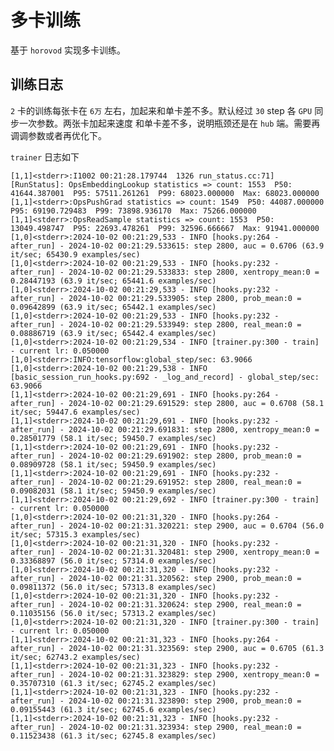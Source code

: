 # 多卡训练

基于 `horovod` 实现多卡训练。

## 训练日志

`2` 卡的训练每张卡在 `6万` 左右，加起来和单卡差不多。默认经过 `30` step 各 `GPU` 同步一次参数。两张卡加起来速度
和单卡差不多，说明瓶颈还是在 `hub` 端。需要再调调参数或者再优化下。

`trainer` 日志如下

    [1,1]<stderr>:I1002 00:21:28.179744  1326 run_status.cc:71] [RunStatus]: OpsEmbeddingLookup statistics => count: 1553  P50: 41644.387001  P95: 57511.261261  P99: 68023.000000  Max: 68023.000000
    [1,1]<stderr>:OpsPushGrad statistics => count: 1549  P50: 44087.000000  P95: 69190.729483  P99: 73898.936170  Max: 75266.000000
    [1,1]<stderr>:OpsReadSample statistics => count: 1553  P50: 13049.498747  P95: 22693.478261  P99: 32596.666667  Max: 91941.000000
    [1,0]<stderr>:2024-10-02 00:21:29,533 - INFO [hooks.py:264 - after_run] - 2024-10-02 00:21:29.533615: step 2800, auc = 0.6706 (63.9 it/sec; 65430.9 examples/sec)
    [1,0]<stderr>:2024-10-02 00:21:29,533 - INFO [hooks.py:232 - after_run] - 2024-10-02 00:21:29.533833: step 2800, xentropy_mean:0 = 0.28447193 (63.9 it/sec; 65441.6 examples/sec)
    [1,0]<stderr>:2024-10-02 00:21:29,533 - INFO [hooks.py:232 - after_run] - 2024-10-02 00:21:29.533905: step 2800, prob_mean:0 = 0.09642899 (63.9 it/sec; 65442.1 examples/sec)
    [1,0]<stderr>:2024-10-02 00:21:29,533 - INFO [hooks.py:232 - after_run] - 2024-10-02 00:21:29.533949: step 2800, real_mean:0 = 0.08886719 (63.9 it/sec; 65442.4 examples/sec)
    [1,0]<stderr>:2024-10-02 00:21:29,534 - INFO [trainer.py:300 - train] - current lr: 0.050000
    [1,0]<stderr>:INFO:tensorflow:global_step/sec: 63.9066
    [1,0]<stderr>:2024-10-02 00:21:29,538 - INFO [basic_session_run_hooks.py:692 - _log_and_record] - global_step/sec: 63.9066
    [1,1]<stderr>:2024-10-02 00:21:29,691 - INFO [hooks.py:264 - after_run] - 2024-10-02 00:21:29.691529: step 2800, auc = 0.6708 (58.1 it/sec; 59447.6 examples/sec)
    [1,1]<stderr>:2024-10-02 00:21:29,691 - INFO [hooks.py:232 - after_run] - 2024-10-02 00:21:29.691831: step 2800, xentropy_mean:0 = 0.28501779 (58.1 it/sec; 59450.7 examples/sec)
    [1,1]<stderr>:2024-10-02 00:21:29,691 - INFO [hooks.py:232 - after_run] - 2024-10-02 00:21:29.691902: step 2800, prob_mean:0 = 0.08909728 (58.1 it/sec; 59450.9 examples/sec)
    [1,1]<stderr>:2024-10-02 00:21:29,691 - INFO [hooks.py:232 - after_run] - 2024-10-02 00:21:29.691952: step 2800, real_mean:0 = 0.09082031 (58.1 it/sec; 59450.9 examples/sec)
    [1,1]<stderr>:2024-10-02 00:21:29,692 - INFO [trainer.py:300 - train] - current lr: 0.050000
    [1,0]<stderr>:2024-10-02 00:21:31,320 - INFO [hooks.py:264 - after_run] - 2024-10-02 00:21:31.320221: step 2900, auc = 0.6704 (56.0 it/sec; 57315.3 examples/sec)
    [1,0]<stderr>:2024-10-02 00:21:31,320 - INFO [hooks.py:232 - after_run] - 2024-10-02 00:21:31.320481: step 2900, xentropy_mean:0 = 0.33368897 (56.0 it/sec; 57314.0 examples/sec)
    [1,0]<stderr>:2024-10-02 00:21:31,320 - INFO [hooks.py:232 - after_run] - 2024-10-02 00:21:31.320562: step 2900, prob_mean:0 = 0.09811372 (56.0 it/sec; 57313.8 examples/sec)
    [1,0]<stderr>:2024-10-02 00:21:31,320 - INFO [hooks.py:232 - after_run] - 2024-10-02 00:21:31.320624: step 2900, real_mean:0 = 0.11035156 (56.0 it/sec; 57313.2 examples/sec)
    [1,0]<stderr>:2024-10-02 00:21:31,320 - INFO [trainer.py:300 - train] - current lr: 0.050000
    [1,1]<stderr>:2024-10-02 00:21:31,323 - INFO [hooks.py:264 - after_run] - 2024-10-02 00:21:31.323569: step 2900, auc = 0.6705 (61.3 it/sec; 62743.2 examples/sec)
    [1,1]<stderr>:2024-10-02 00:21:31,323 - INFO [hooks.py:232 - after_run] - 2024-10-02 00:21:31.323829: step 2900, xentropy_mean:0 = 0.35707310 (61.3 it/sec; 62745.2 examples/sec)
    [1,1]<stderr>:2024-10-02 00:21:31,323 - INFO [hooks.py:232 - after_run] - 2024-10-02 00:21:31.323890: step 2900, prob_mean:0 = 0.09155443 (61.3 it/sec; 62745.6 examples/sec)
    [1,1]<stderr>:2024-10-02 00:21:31,323 - INFO [hooks.py:232 - after_run] - 2024-10-02 00:21:31.323934: step 2900, real_mean:0 = 0.11523438 (61.3 it/sec; 62745.8 examples/sec)